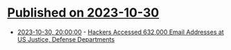 # [Published on 2023-10-30](index.md)

* [2023-10-30, 20:00:00](https://it.slashdot.org/story/23/10/30/1727231/hackers-accessed-632000-email-addresses-at-us-justice-defense-departments?utm_source=rss1.0mainlinkanon&utm_medium=feed) - [Hackers Accessed 632,000 Email Addresses at US Justice, Defense Departments](https://it.slashdot.org/story/23/10/30/1727231/hackers-accessed-632000-email-addresses-at-us-justice-defense-departments?utm_source=rss1.0mainlinkanon&utm_medium=feed)
